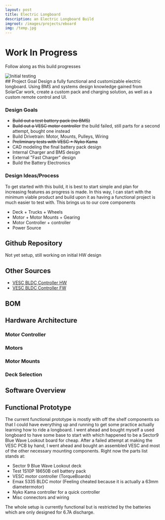 ```yaml
---
layout: post
title: Electric Longboard
description: an Electric Longboard Build
imgroot: /images/projects/eboard
img: /temp.jpg
---
```


# Work In Progress
Follow along as this build progresses
<div>
	<img class="col three" src="{{ site.asseturl }}{{ page.imgroot }}/temp.jpg" alt="Initial testing" title="Initial testing"/>
</div>
<!-- <div class="col three caption">

</div>
 -->
## Project Goal
Design a fully functional and customizable electric longboard. Using BMS and systems design knowledge gained from SolarCar work, create a custom pack and charging solution, as well as a custom remote control and UI. 

### Design Goals
[//]: # (Maybe put down almost a to-do list of goals to meet and keep up as this progresses)
 * ~~Build out a test battery pack (no BMS)~~
 * ~~Build out a VESC motor controller~~ the build failed, still parts for a second attempt, bought one instead
 * Build Drivetrain: Motor, Mounts, Pulleys, Wiring
 * ~~Preliminary tests with VESC + Nyko Kama~~
 * CAD modeling the final battery pack design
 * Internal Charger and BMS design
 * External "Fast Charger" design
 * Build the Battery Electronics

### Design Ideas/Process
To get started with this build, it is best to start simple and plan for increasing features as progress is made. In this way, I can start with the minimum viable product and build upon it as having a functional project is much easier to test with. This brings us to our core components
 * Deck + Trucks + Wheels
 * Motor + Motor Mounts + Gearing
 * Motor Controller + controller
 * Power Source

## Github Repository 
[//]: # (The repository will probably contain the custom stmf4 BMS firmware as well as PCB design and BOM lists)
Not yet setup, still working on initial HW design

## Other Sources
[//]: # (To link to sources for outside HW designs, other github repos, purchased parts can be put in the BOM )
* [VESC BLDC Controller HW](https://github.com/vedderb/bldc-hardware)
* [VESC BLDC Controller FW](https://github.com/vedderb/bldc)

## BOM

## Hardware Architecture

### Motor Controller

### Motors

### Motor Mounts

### Deck Selection

## Software Overview

## Functional Prototype 

The current functional prototype is mostly with off the shelf components so that I could have everything up and running to get some practice actually learning how to ride a longboard. I went ahead and bought myself a used longboard to have some base to start with which happened to be a Sector9 Blue Wave Lookout board for cheap. After a failed attempt at making the VESC PCB by hand, I went ahead and bought an assembled VESC and most of the other necessary mounting components. 
Right now the parts list stands at:
 * Sector 9 Blue Wave Lookout deck
 * Test 1S10P 18650B cell battery pack
 * VESC motor controller (TorqueBoards)
 * Emax 5335 BLDC motor (Feeling cheated because it is actually a 63mm diametermotor)
 * Nyko Kama controller for a quick controller
 * Misc connectors and wiring

The whole setup is currently functional but is restricted by the batteries which are only designed for 6.7A discharge. 